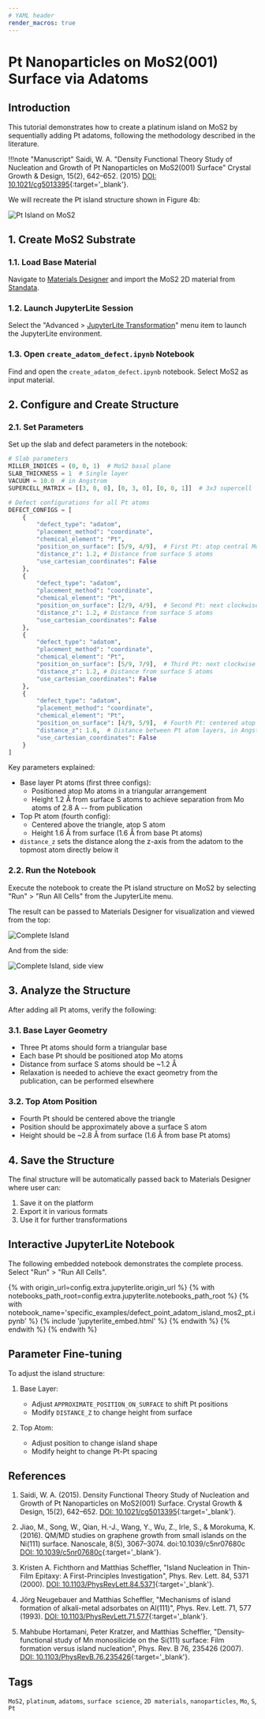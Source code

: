 ```yaml
---
# YAML header
render_macros: true
---
```


# Pt Nanoparticles on MoS2(001) Surface via Adatoms

## Introduction

This tutorial demonstrates how to create a platinum island on MoS2 by sequentially adding Pt adatoms, following the methodology described in the literature.

!!!note "Manuscript"
    Saidi, W. A.
    "Density Functional Theory Study of Nucleation and Growth of Pt Nanoparticles on MoS2(001) Surface"
    Crystal Growth & Design, 15(2), 642–652. (2015)
    [DOI: 10.1021/cg5013395](https://doi.org/10.1021/cg5013395){:target='_blank'}.

We will recreate the Pt island structure shown in Figure 4b:

![Pt Island on MoS2](/images/tutorials/materials/defects/defect_point_adatom_island_mos2_pt/0-figure-from-manuscript.webp "Pt island formation on MoS2")

## 1. Create MoS2 Substrate

### 1.1. Load Base Material

Navigate to [Materials Designer](../../../materials-designer/overview.md) and import the MoS2 2D material from [Standata](../../../materials-designer/header-menu/input-output/standata-import.md).

### 1.2. Launch JupyterLite Session

Select the "Advanced > [JupyterLite Transformation](../../../materials-designer/header-menu/advanced/jupyterlite-dialog.md)" menu item to launch the JupyterLite environment.

### 1.3. Open `create_adatom_defect.ipynb` Notebook

Find and open the `create_adatom_defect.ipynb` notebook. Select MoS2 as input material.

## 2. Configure and Create Structure

### 2.1. Set Parameters

Set up the slab and defect parameters in the notebook:

```python
# Slab parameters
MILLER_INDICES = (0, 0, 1)  # MoS2 basal plane
SLAB_THICKNESS = 1  # Single layer
VACUUM = 10.0  # in Angstrom
SUPERCELL_MATRIX = [[3, 0, 0], [0, 3, 0], [0, 0, 1]]  # 3x3 supercell

# Defect configurations for all Pt atoms
DEFECT_CONFIGS = [
    {
        "defect_type": "adatom",
        "placement_method": "coordinate",
        "chemical_element": "Pt",
        "position_on_surface": [5/9, 4/9],  # First Pt: atop central Mo
        "distance_z": 1.2, # Distance from surface S atoms
        "use_cartesian_coordinates": False
    },
    {
        "defect_type": "adatom",
        "placement_method": "coordinate",
        "chemical_element": "Pt",
        "position_on_surface": [2/9, 4/9],  # Second Pt: next clockwise atop Mo
        "distance_z": 1.2, # Distance from surface S atoms
        "use_cartesian_coordinates": False
    },
    {
        "defect_type": "adatom",
        "placement_method": "coordinate",
        "chemical_element": "Pt",
        "position_on_surface": [5/9, 7/9],  # Third Pt: next clockwise atop Mo
        "distance_z": 1.2, # Distance from surface S atoms
        "use_cartesian_coordinates": False
    },
    {
        "defect_type": "adatom",
        "placement_method": "coordinate",
        "chemical_element": "Pt",
        "position_on_surface": [4/9, 5/9],  # Fourth Pt: centered atop S
        "distance_z": 1.6,  # Distance between Pt atom layers, in Angstrom
        "use_cartesian_coordinates": False
    }
]
```

Key parameters explained:

- Base layer Pt atoms (first three configs):
  * Positioned atop Mo atoms in a triangular arrangement
  * Height 1.2 Å from surface S atoms to achieve separation from Mo atoms of 2.8 A -- from publication
- Top Pt atom (fourth config):
  * Centered above the triangle, atop S atom
  * Height 1.6 Å from surface (1.6 Å from base Pt atoms)
- `distance_z` sets the distance along the z-axis from the adatom to the topmost atom directly below it

### 2.2. Run the Notebook

Execute the notebook to create the Pt island structure on MoS2 by selecting "Run" > "Run All Cells" from the JupyterLite menu.

The result can be passed to Materials Designer for visualization and viewed from the top:

![Complete Island](/images/tutorials/materials/defects/defect_point_adatom_island_mos2_pt/4-wave-result-top.webp "Complete Pt island structure")

And from the side:

![Complete Island, side view](/images/tutorials/materials/defects/defect_point_adatom_island_mos2_pt/5-wave-result-side.webp "Complete Pt island structure, side view")

## 3. Analyze the Structure

After adding all Pt atoms, verify the following:

### 3.1. Base Layer Geometry

- Three Pt atoms should form a triangular base
- Each base Pt should be positioned atop Mo atoms
- Distance from surface S atoms should be ~1.2 Å
- Relaxation is needed to achieve the exact geometry from the publication, can be performed elsewhere

### 3.2. Top Atom Position

- Fourth Pt should be centered above the triangle
- Position should be approximately above a surface S atom
- Height should be ~2.8 Å from surface (1.6 Å from base Pt atoms)

## 4. Save the Structure

The final structure will be automatically passed back to Materials Designer where user can:

1. Save it on the platform
2. Export it in various formats
3. Use it for further transformations

## Interactive JupyterLite Notebook

The following embedded notebook demonstrates the complete process. Select "Run" > "Run All Cells".

{% with origin_url=config.extra.jupyterlite.origin_url %}
{% with notebooks_path_root=config.extra.jupyterlite.notebooks_path_root %}
{% with notebook_name='specific_examples/defect_point_adatom_island_mos2_pt.ipynb' %}
{% include 'jupyterlite_embed.html' %}
{% endwith %}
{% endwith %}
{% endwith %}

## Parameter Fine-tuning

To adjust the island structure:

1. Base Layer:
   - Adjust `APPROXIMATE_POSITION_ON_SURFACE` to shift Pt positions
   - Modify `DISTANCE_Z` to change height from surface

2. Top Atom:
   - Adjust position to change island shape
   - Modify height to change Pt-Pt spacing

## References

1. Saidi, W. A. (2015). Density Functional Theory Study of Nucleation and Growth of Pt Nanoparticles on MoS2(001) Surface. Crystal Growth & Design, 15(2), 642–652. [DOI: 10.1021/cg5013395](https://doi.org/10.1021/cg5013395){:target='_blank'}.

2. Jiao, M., Song, W., Qian, H.-J., Wang, Y., Wu, Z., Irle, S., & Morokuma, K. (2016). QM/MD studies on graphene growth from small islands on the Ni(111) surface. Nanoscale, 8(5), 3067–3074. doi:10.1039/c5nr07680c  [DOI: 10.1039/c5nr07680c](https://doi.org/10.1039/c5nr07680c){:target='_blank'}.

3. Kristen A. Fichthorn and Matthias Scheffler, "Island Nucleation in Thin-Film Epitaxy: A First-Principles Investigation", Phys. Rev. Lett. 84, 5371 (2000). [DOI: 10.1103/PhysRevLett.84.5371](https://doi.org/10.1103/PhysRevLett.84.5371){:target='_blank'}.

4. Jörg Neugebauer and Matthias Scheffler, "Mechanisms of island formation of alkali-metal adsorbates on Al(111)", Phys. Rev. Lett. 71, 577 (1993). [DOI: 10.1103/PhysRevLett.71.577](https://doi.org/10.1103/PhysRevLett.71.577){:target='_blank'}.

5. Mahbube Hortamani, Peter Kratzer, and Matthias Scheffler, "Density-functional study of Mn monosilicide on the Si(111) surface:
Film formation versus island nucleation", Phys. Rev. B 76, 235426 (2007). [DOI: 10.1103/PhysRevB.76.235426](https://doi.org/10.1103/PhysRevB.76.235426){:target='_blank'}.

## Tags

`MoS2`, `platinum`, `adatoms`, `surface science`, `2D materials`, `nanoparticles`, `Mo`, `S`, `Pt`